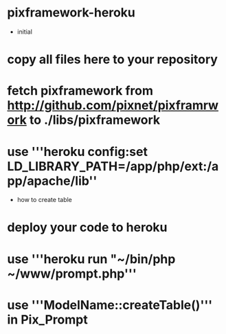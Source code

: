 pixframework-heroku
===================
* initial
# copy all files here to your repository
# fetch pixframework from http://github.com/pixnet/pixframrwork to ./libs/pixframework
# use '''heroku config:set LD\_LIBRARY\_PATH=/app/php/ext:/app/apache/lib''

* how to create table
# deploy your code to heroku
# use '''heroku run "~/bin/php ~/www/prompt.php'''
# use '''ModelName::createTable()''' in Pix\_Prompt
